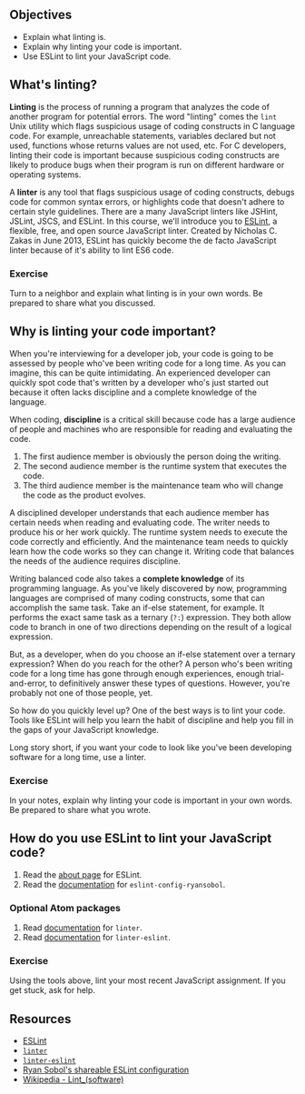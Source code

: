 ## Objectives

- Explain what linting is.
- Explain why linting your code is important.
- Use ESLint to lint your JavaScript code.

## What's linting?

**Linting** is the process of running a program that analyzes the code of another program for potential errors. The word "linting" comes the `lint` Unix utility which flags suspicious usage of coding constructs in C language code. For example, unreachable statements, variables declared but not used, functions whose returns values are not used, etc. For C developers, linting their code is important because suspicious coding constructs are likely to produce bugs when their program is run on different hardware or operating systems.

A **linter** is any tool that flags suspicious usage of coding constructs, debugs code for common syntax errors, or highlights code that doesn't adhere to certain style guidelines. There are a many JavaScript linters like JSHint, JSLint, JSCS, and ESLint. In this course, we'll introduce you to [ESLint][eslint], a flexible, free, and open source JavaScript linter. Created by Nicholas C. Zakas in June 2013, ESLint has quickly become the de facto JavaScript linter because of it's ability to lint ES6 code.

### Exercise

Turn to a neighbor and explain what linting is in your own words. Be prepared to share what you discussed.

## Why is linting your code important?

When you're interviewing for a developer job, your code is going to be assessed by people who've been writing code for a long time. As you can imagine, this can be quite intimidating. An experienced developer can quickly spot code that's written by a developer who's just started out because it often lacks discipline and a complete knowledge of the language.

When coding, **discipline** is a critical skill because code has a large audience of people and machines who are responsible for reading and evaluating the code.

1. The first audience member is obviously the person doing the writing.
1. The second audience member is the runtime system that executes the code.
1. The third audience member is the maintenance team who will change the code as the product evolves.

A disciplined developer understands that each audience member has certain needs when reading and evaluating code. The writer needs to produce his or her work quickly. The runtime system needs to execute the code correctly and efficiently. And the maintenance team needs to quickly learn how the code works so they can change it. Writing code that balances the needs of the audience requires discipline.

Writing balanced code also takes a **complete knowledge** of its programming language. As you've likely discovered by now, programming languages are comprised of many coding constructs, some that can accomplish the same task. Take an if-else statement, for example. It performs the exact same task as a ternary (`?:`) expression. They both allow code to branch in one of two directions depending on the result of a logical expression.

But, as a developer, when do you choose an if-else statement over a ternary expression? When do you reach for the other? A person who's been writing code for a long time has gone through enough experiences, enough trial-and-error, to definitively answer these types of questions. However, you're probably not one of those people, yet.

So how do you quickly level up? One of the best ways is to lint your code. Tools like ESLint will help you learn the habit of discipline and help you fill in the gaps of your JavaScript knowledge.

Long story short, if you want your code to look like you've been developing software for a long time, use a linter.

### Exercise

In your notes, explain why linting your code is important in your own words. Be prepared to share what you wrote.

## How do you use ESLint to lint your JavaScript code?

1. Read the [about page][eslint-about] for ESLint.
1. Read the [documentation][eslint-config-ryansobol] for `eslint-config-ryansobol`.

### Optional Atom packages

1. Read [documentation][linter] for `linter`.
1. Read [documentation][linter-eslint] for `linter-eslint`.

### Exercise

Using the tools above, lint your most recent JavaScript assignment. If you get stuck, ask for help.

## Resources

- [ESLint][eslint]
- [`linter`][linter]
- [`linter-eslint`][linter-eslint]
- [Ryan Sobol's shareable ESLint configuration][eslint-config-ryansobol]
- [Wikipedia - Lint_(software)](https://en.wikipedia.org/wiki/Lint_(software))

[eslint]: http://eslint.org/
[eslint-about]: http://eslint.org/docs/about/
[eslint-config-ryansobol]: https://github.com/ryansobol/eslint-config-ryansobol
[linter]: https://atom.io/packages/linter
[linter-eslint]: https://atom.io/packages/linter-eslint
